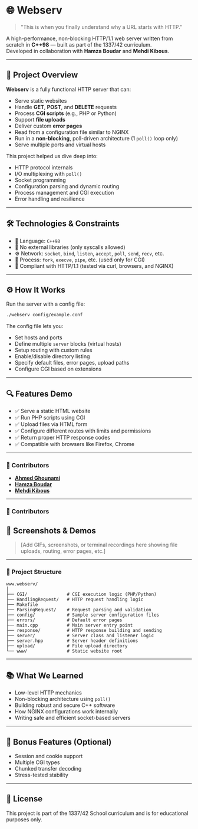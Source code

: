 # 🌐 Webserv

> "This is when you finally understand why a URL starts with HTTP."

A high-performance, non-blocking HTTP/1.1 web server written from scratch in **C++98** — built as part of the 1337/42 curriculum.  
Developed in collaboration with **Hamza Boudar** and **Mehdi Kibous**.

---

## 🚀 Project Overview

**Webserv** is a fully functional HTTP server that can:

- Serve static websites
- Handle **GET**, **POST**, and **DELETE** requests
- Process **CGI scripts** (e.g., PHP or Python)
- Support **file uploads**
- Deliver custom **error pages**
- Read from a configuration file similar to NGINX
- Run in a **non-blocking**, poll-driven architecture (1 `poll()` loop only)
- Serve multiple ports and virtual hosts

This project helped us dive deep into:

- HTTP protocol internals
- I/O multiplexing with `poll()`
- Socket programming
- Configuration parsing and dynamic routing
- Process management and CGI execution
- Error handling and resilience

---

## 🛠 Technologies & Constraints

- 🧠 Language: `C++98`
- 📄 No external libraries (only syscalls allowed)
- ⚙️ Network: `socket`, `bind`, `listen`, `accept`, `poll`, `send`, `recv`, etc.
- 🐚 Process: `fork`, `execve`, `pipe`, etc. (used only for CGI)
- 🐙 Compliant with HTTP/1.1 (tested via curl, browsers, and NGINX)

---

## ⚙️ How It Works

Run the server with a config file:

```bash
./webserv config/example.conf
```

The config file lets you:

- Set hosts and ports
- Define multiple `server` blocks (virtual hosts)
- Setup routing with custom rules
- Enable/disable directory listing
- Specify default files, error pages, upload paths
- Configure CGI based on extensions

---

## 🔍 Features Demo

- ✅ Serve a static HTML website
- ✅ Run PHP scripts using CGI
- ✅ Upload files via HTML form
- ✅ Configure different routes with limits and permissions
- ✅ Return proper HTTP response codes
- ✅ Compatible with browsers like Firefox, Chrome

---

### 👥 Contributors

- [**Ahmed Ghounami**](#)
- [**Hamza Boudar**](https://github.com/hboudar)
- [**Mehdi Kibous**](https://github.com/mkibous)

---

### 👥 Contributors




## 📸 Screenshots & Demos

> [Add GIFs, screenshots, or terminal recordings here showing file uploads, routing, error pages, etc.]

---
### 📁 Project Structure

```
www.webserv/
│
├── CGI/               # CGI execution logic (PHP/Python)
├── HandlingRequest/   # HTTP request handling logic
├── Makefile
├── ParsingRequest/    # Request parsing and validation
├── config/            # Sample server configuration files
├── errors/            # Default error pages
├── main.cpp           # Main server entry point
├── response/          # HTTP response building and sending
├── server/            # Server class and listener logic
├── server.hpp         # Server header definitions
├── upload/            # File upload directory
└── www/               # Static website root
```


---

## 📚 What We Learned

- Low-level HTTP mechanics
- Non-blocking architecture using `poll()`
- Building robust and secure C++ software
- How NGINX configurations work internally
- Writing safe and efficient socket-based servers

---

## 🧪 Bonus Features (Optional)

- Session and cookie support
- Multiple CGI types
- Chunked transfer decoding
- Stress-tested stability

---

## 📜 License

This project is part of the 1337/42 School curriculum and is for educational purposes only.

